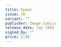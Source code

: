 ```yaml
---
title: Spawn
issue: 7A
variant: ""
publisher: Image Comics
release_date: Jan 1993
signed_by: ""
price: 1.95
---
```

